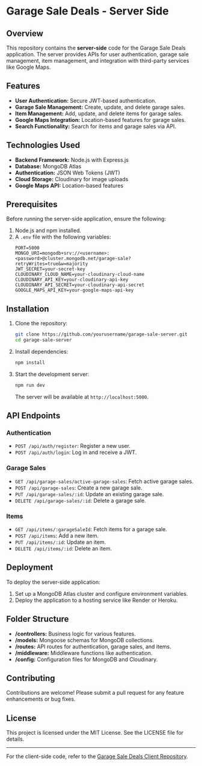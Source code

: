 # Garage Sale Deals - Server Side

## Overview
This repository contains the **server-side** code for the Garage Sale Deals application. The server provides APIs for user authentication, garage sale management, item management, and integration with third-party services like Google Maps.

## Features
- **User Authentication:** Secure JWT-based authentication.
- **Garage Sale Management:** Create, update, and delete garage sales.
- **Item Management:** Add, update, and delete items for garage sales.
- **Google Maps Integration:** Location-based features for garage sales.
- **Search Functionality:** Search for items and garage sales via API.

## Technologies Used
- **Backend Framework:** Node.js with Express.js
- **Database:** MongoDB Atlas
- **Authentication:** JSON Web Tokens (JWT)
- **Cloud Storage:** Cloudinary for image uploads
- **Google Maps API:** Location-based features

## Prerequisites
Before running the server-side application, ensure the following:

1. Node.js and npm installed.
2. A `.env` file with the following variables:
   ```env
   PORT=5000
   MONGO_URI=mongodb+srv://<username>:<password>@cluster.mongodb.net/garage-sale?retryWrites=true&w=majority
   JWT_SECRET=your-secret-key
   CLOUDINARY_CLOUD_NAME=your-cloudinary-cloud-name
   CLOUDINARY_API_KEY=your-cloudinary-api-key
   CLOUDINARY_API_SECRET=your-cloudinary-api-secret
   GOOGLE_MAPS_API_KEY=your-google-maps-api-key
   ```

## Installation

1. Clone the repository:
   ```bash
   git clone https://github.com/yourusername/garage-sale-server.git
   cd garage-sale-server
   ```

2. Install dependencies:
   ```bash
   npm install
   ```

3. Start the development server:
   ```bash
   npm run dev
   ```

   The server will be available at `http://localhost:5000`.

## API Endpoints

### Authentication
- `POST /api/auth/register`: Register a new user.
- `POST /api/auth/login`: Log in and receive a JWT.

### Garage Sales
- `GET /api/garage-sales/active-garage-sales`: Fetch active garage sales.
- `POST /api/garage-sales`: Create a new garage sale.
- `PUT /api/garage-sales/:id`: Update an existing garage sale.
- `DELETE /api/garage-sales/:id`: Delete a garage sale.

### Items
- `GET /api/items/:garageSaleId`: Fetch items for a garage sale.
- `POST /api/items`: Add a new item.
- `PUT /api/items/:id`: Update an item.
- `DELETE /api/items/:id`: Delete an item.

## Deployment

To deploy the server-side application:

1. Set up a MongoDB Atlas cluster and configure environment variables.
2. Deploy the application to a hosting service like Render or Heroku.

## Folder Structure

- **/controllers:** Business logic for various features.
- **/models:** Mongoose schemas for MongoDB collections.
- **/routes:** API routes for authentication, garage sales, and items.
- **/middleware:** Middleware functions like authentication.
- **/config:** Configuration files for MongoDB and Cloudinary.

## Contributing
Contributions are welcome! Please submit a pull request for any feature enhancements or bug fixes.

## License
This project is licensed under the MIT License. See the LICENSE file for details.

---

For the client-side code, refer to the [Garage Sale Deals Client Repository](https://github.com/yourusername/garage-sale-client).
